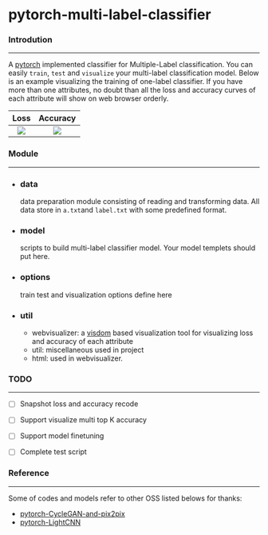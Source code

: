 # pytorch-multi-label-classifier

### Introdution
***

A [pytorch](https://github.com/pytorch/pytorch) implemented classifier for Multiple-Label classification. 
You can easily ```train```, ```test``` and ```visualize``` your multi-label classification model. Below is an example visualizing the training of one-label classifier. If you have more than one attributes, no doubt than all the loss and accuracy curves of each attribute will show on web browser orderly.

Loss             |  Accuracy
:-------------------------:|:-------------------------:
![](https://user-images.githubusercontent.com/7804678/38625748-bfdd53d2-3ddd-11e8-8993-8b1e7635e00e.png)  |  ![](https://user-images.githubusercontent.com/7804678/38625746-be8c3962-3ddd-11e8-87a0-3fbbaa1e2ee0.png)

### Module
***
- ### data
  data preparation module consisting of reading and transforming data. All data store in ```a.txt```and ```label.txt``` with some predefined format.
- ### model
  scripts to build multi-label classifier model. Your model templets should put here.
- ### options
  train test and visualization options define here
- ### util
  - webvisualizer: a [visdom](https://github.com/facebookresearch/visdom) based visualization tool for visualizing loss and accuracy of each attribute
  - util: miscellaneous used in project
  - html: used in webvisualizer.

### TODO
***
- [ ] Snapshot loss and accuracy recode
- [ ] Support visualize multi top K accuracy
- [ ] Support model finetuning
- [ ] Complete test script


### Reference
***
Some of codes and models refer to other OSS listed belows for thanks:
- [pytorch-CycleGAN-and-pix2pix](https://github.com/junyanz/pytorch-CycleGAN-and-pix2pix)
- [pytorch-LightCNN](https://github.com/AlfredXiangWu/LightCNN)
